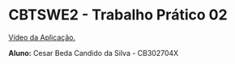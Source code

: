 # CBTSWE2 - Trabalho Prático 02

[Vídeo da Aplicação.](https://youtu.be/0mwGtOZnlVY)

**Aluno:** Cesar Beda Candido da Silva - CB302704X
